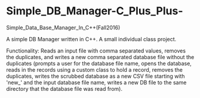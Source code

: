 # Simple_DB_Manager-C_Plus_Plus-
Simple_Data_Base_Manager_In_C++(Fall2016)

A simple DB Manager written in C++. A small individual class project.

Functionality:
Reads an input file with comma separated values, removes the duplicates, and writes a new comma separated database file 
without the duplicates (prompts a user for the database file name, opens the database, reads in the records using a 
custom class to hold a record, removes the duplicates, writes the scrubbed database as a  new CSV file starting with 'new_' 
and the input database file name, writes a new DB file to the same directory that the database file was read from).
